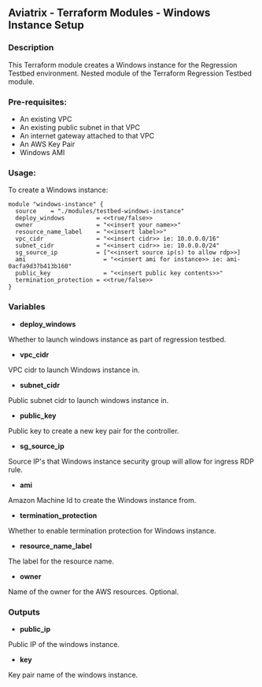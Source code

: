## Aviatrix - Terraform Modules - Windows Instance Setup

### Description
This Terraform module creates a Windows instance for the Regression Testbed environment. Nested module of the Terraform Regression Testbed module.

### Pre-requisites:

* An existing VPC
* An existing public subnet in that VPC
* An internet gateway attached to that VPC
* An AWS Key Pair
* Windows AMI

### Usage:
To create a Windows instance:
```
module "windows-instance" {
  source  	= "./modules/testbed-windows-instance"
  deploy_windows         = <<true/false>>
  owner                  = "<<insert your name>>"
  resource_name_label    = "<<insert label>>"
  vpc_cidr	  	         = "<<insert cidr>> ie: 10.0.0.0/16"
  subnet_cidr  	         = "<<insert cidr>> ie: 10.0.0.0/24"
  sg_source_ip	         = ["<<insert source ip(s) to allow rdp>>]
  ami	                   = "<<insert ami for instance>> ie: ami-0acfa9d37b413b160"
  public_key 	           = "<<insert public key contents>>"
  termination_protection = <<true/false>>
}
```

### Variables

- **deploy_windows**

Whether to launch windows instance as part of regression testbed.

- **vpc_cidr**

VPC cidr to launch Windows instance in.

- **subnet_cidr**

Public subnet cidr to launch windows instance in.

- **public_key**

Public key to create a new key pair for the controller.

- **sg_source_ip**

Source IP's that Windows instance security group will allow for ingress RDP rule.

- **ami**

Amazon Machine Id to create the Windows instance from.

- **termination_protection**

Whether to enable termination protection for Windows instance.

- **resource_name_label**

The label for the resource name.

- **owner**

Name of the owner for the AWS resources. Optional.

### Outputs

- **public_ip**

Public IP of the windows instance.

- **key**

Key pair name of the windows instance.
